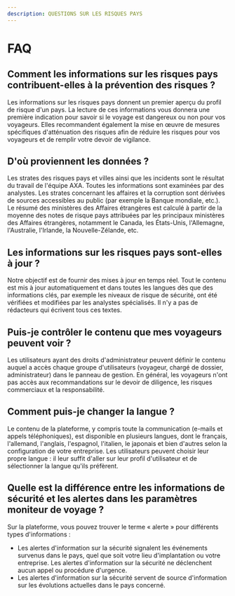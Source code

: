 ```yaml
---
description: QUESTIONS SUR LES RISQUES PAYS
---
```


# FAQ

## Comment les informations sur les risques pays contribuent-elles à la prévention des risques ?

Les informations sur les risques pays donnent un premier aperçu du profil de risque d'un pays. La lecture de ces informations vous donnera une première indication pour savoir si le voyage est dangereux ou non pour vos voyageurs. Elles recommandent également la mise en œuvre de mesures spécifiques d'atténuation des risques afin de réduire les risques pour vos voyageurs et de remplir votre devoir de vigilance.

## D'où proviennent les données ?

Les strates des risques pays et villes ainsi que les incidents sont le résultat du travail de l'équipe AXA. Toutes les informations sont examinées par des analystes. Les strates concernant les affaires et la corruption sont dérivées de sources accessibles au public \(par exemple la Banque mondiale, etc.\). Le résumé des ministères des Affaires étrangères est calculé à partir de la moyenne des notes de risque pays attribuées par les principaux ministères des Affaires étrangères, notamment le Canada, les États-Unis, l'Allemagne, l'Australie, l'Irlande, la Nouvelle-Zélande, etc.

## Les informations sur les risques pays sont-elles à jour ?

Notre objectif est de fournir des mises à jour en temps réel. Tout le contenu est mis à jour automatiquement et dans toutes les langues dès que des informations clés, par exemple les niveaux de risque de sécurité, ont été vérifiées et modifiées par les analystes spécialisés. Il n'y a pas de rédacteurs qui écrivent tous ces textes.

## Puis-je contrôler le contenu que mes voyageurs peuvent voir ?

Les utilisateurs ayant des droits d'administrateur peuvent définir le contenu auquel a accès chaque groupe d'utilisateurs \(voyageur, chargé de dossier, administrateur\) dans le panneau de gestion. En général, les voyageurs n'ont pas accès aux recommandations sur le devoir de diligence, les risques commerciaux et la responsabilité.

## Comment puis-je changer la langue ?

Le contenu de la plateforme, y compris toute la communication \(e-mails et appels téléphoniques\), est disponible en plusieurs langues, dont le français, l'allemand, l'anglais, l'espagnol, l'italien, le japonais et bien d'autres selon la configuration de votre entreprise. Les utilisateurs peuvent choisir leur propre langue : il leur suffit d'aller sur leur profil d'utilisateur et de sélectionner la langue qu'ils préfèrent.

## Quelle est la différence entre les informations de sécurité et les alertes dans les paramètres moniteur de voyage ?

Sur la plateforme, vous pouvez trouver le terme « alerte » pour différents types d'informations :

* Les alertes d'information sur la sécurité signalent les événements survenus dans le pays, quel que soit votre lieu d'implantation ou votre entreprise. Les alertes d'information sur la sécurité ne déclenchent aucun appel ou procédure d'urgence.
* Les alertes d'information sur la sécurité servent de source d'information sur les évolutions actuelles dans le pays concerné.

